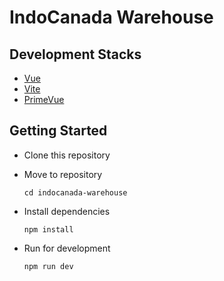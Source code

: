 # IndoCanada Warehouse

## Development Stacks
- [Vue](https://vuejs.org/)
- [Vite](https://vitejs.dev/)
- [PrimeVue](https://primevue.org/)

## Getting Started
- Clone this repository

- Move to repository
  ```
  cd indocanada-warehouse
  ```

- Install dependencies
  ```
  npm install
  ```

- Run for development
  ```
  npm run dev
  ```
